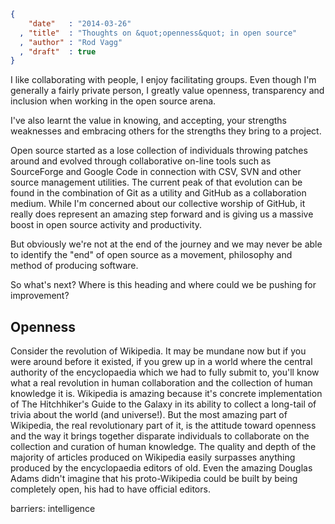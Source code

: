 ```json
{
    "date"   : "2014-03-26"
  , "title"  : "Thoughts on &quot;openness&quot; in open source"
  , "author" : "Rod Vagg"
  , "draft"  : true
}
```

I like collaborating with people, I enjoy facilitating groups. Even though I'm generally a fairly private person, I greatly value openness, transparency and inclusion when working in the open source arena.

I've also learnt the value in knowing, and accepting, your strengths weaknesses and embracing others for the strengths they bring to a project.

Open source started as a lose collection of individuals throwing patches around and evolved through collaborative on-line tools such as SourceForge and Google Code in connection with CSV, SVN and other source management utilities. The current peak of that evolution can be found in the combination of Git as a utility and GitHub as a collaboration medium. While I'm concerned about our collective worship of GitHub, it really does represent an amazing step forward and is giving us a massive boost in open source activity and productivity.

But obviously we're not at the end of the journey and we may never be able to identify the "end" of open source as a movement, philosophy and method of producing software.

So what's next? Where is this heading and where could we be pushing for improvement?

## Openness

Consider the revolution of Wikipedia. It may be mundane now but if you were around before it existed, if you grew up in a world where the central authority of the encyclopaedia which we had to fully submit to, you'll know what a real revolution in human collaboration and the collection of human knowledge it is. Wikipedia is amazing because it's concrete implementation of The Hitchhiker's Guide to the Galaxy in its ability to collect a long-tail of trivia about the world (and universe!). But the most amazing part of Wikipedia, the real revolutionary part of it, is the attitude toward openness and the way it brings together disparate individuals to collaborate on the collection and curation of human knowledge. The quality and depth of the majority of articles produced on Wikipedia easily surpasses anything produced by the encyclopaedia editors of old. Even the amazing Douglas Adams didn't imagine that his proto-Wikipedia could be built by being completely open, his had to have official editors.



barriers: intelligence 